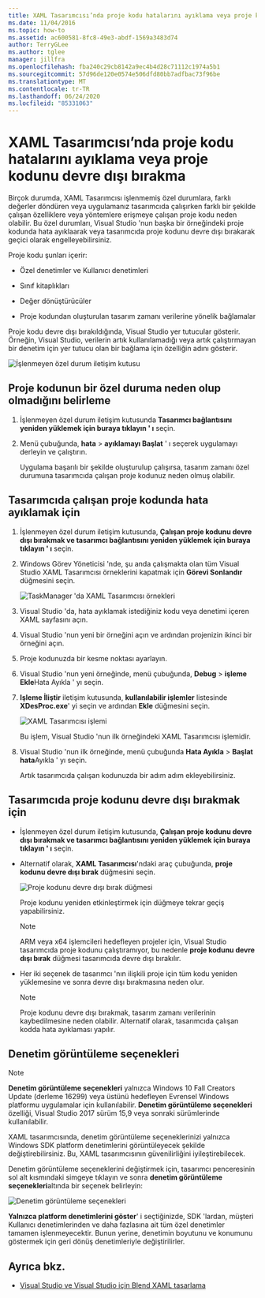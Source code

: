 ```yaml
---
title: XAML Tasarımcısı’nda proje kodu hatalarını ayıklama veya proje kodunu devre dışı bırakma
ms.date: 11/04/2016
ms.topic: how-to
ms.assetid: ac600581-8fc8-49e3-abdf-1569a3483d74
author: TerryGLee
ms.author: tglee
manager: jillfra
ms.openlocfilehash: fba240c29cb8142a9ec4b4d28c71112c1974a5b1
ms.sourcegitcommit: 57d96de120e0574e506dfd80bb7adfbac73f96be
ms.translationtype: MT
ms.contentlocale: tr-TR
ms.lasthandoff: 06/24/2020
ms.locfileid: "85331063"
---
```

# <a name="debug-or-disable-project-code-in-xaml-designer"></a>XAML Tasarımcısı’nda proje kodu hatalarını ayıklama veya proje kodunu devre dışı bırakma

Birçok durumda, XAML Tasarımcısı işlenmemiş özel durumlara, farklı değerler döndüren veya uygulamanız tasarımcıda çalışırken farklı bir şekilde çalışan özelliklere veya yöntemlere erişmeye çalışan proje kodu neden olabilir. Bu özel durumları, Visual Studio 'nun başka bir örneğindeki proje kodunda hata ayıklaarak veya tasarımcıda proje kodunu devre dışı bırakarak geçici olarak engelleyebilirsiniz.

Proje kodu şunları içerir:

- Özel denetimler ve Kullanıcı denetimleri

- Sınıf kitaplıkları

- Değer dönüştürücüler

- Proje kodundan oluşturulan tasarım zamanı verilerine yönelik bağlamalar

Proje kodu devre dışı bırakıldığında, Visual Studio yer tutucular gösterir. Örneğin, Visual Studio, verilerin artık kullanılamadığı veya artık çalıştırmayan bir denetim için yer tutucu olan bir bağlama için özelliğin adını gösterir.

![İşlenmeyen özel durum iletişim kutusu](media/xaml_unhandledexception.png)

## <a name="to-determine-if-project-code-is-causing-an-exception"></a>Proje kodunun bir özel duruma neden olup olmadığını belirleme

1. İşlenmeyen özel durum iletişim kutusunda **Tasarımcı bağlantısını yeniden yüklemek için buraya tıklayın ' ı** seçin.

2. Menü çubuğunda, **hata**  >  **ayıklamayı Başlat** ' ı seçerek uygulamayı derleyin ve çalıştırın.

     Uygulama başarılı bir şekilde oluşturulup çalışırsa, tasarım zamanı özel durumuna tasarımcıda çalışan proje kodunuz neden olmuş olabilir.

## <a name="to-debug-project-code-running-in-the-designer"></a>Tasarımcıda çalışan proje kodunda hata ayıklamak için

1. İşlenmeyen özel durum iletişim kutusunda, **Çalışan proje kodunu devre dışı bırakmak ve tasarımcı bağlantısını yeniden yüklemek için buraya tıklayın ' ı** seçin.

2. Windows Görev Yöneticisi 'nde, şu anda çalışmakta olan tüm Visual Studio XAML Tasarımcısı örneklerini kapatmak için **Görevi Sonlandır** düğmesini seçin.

     ![TaskManager 'da XAML Tasarımcısı örnekleri](media/xaml_taskmanager.png)

3. Visual Studio 'da, hata ayıklamak istediğiniz kodu veya denetimi içeren XAML sayfasını açın.

4. Visual Studio 'nun yeni bir örneğini açın ve ardından projenizin ikinci bir örneğini açın.

5. Proje kodunuzda bir kesme noktası ayarlayın.

6. Visual Studio 'nun yeni örneğinde, menü çubuğunda, **Debug**  >  **işleme Ekle**Hata Ayıkla ' yı seçin.

7. **Işleme İliştir** iletişim kutusunda, **kullanılabilir işlemler** listesinde **XDesProc.exe**' yi seçin ve ardından **Ekle** düğmesini seçin.

     ![XAML Tasarımcısı işlemi](media/xaml_attach.png)

     Bu işlem, Visual Studio 'nun ilk örneğindeki XAML Tasarımcısı işlemidir.

8. Visual Studio 'nun ilk örneğinde, menü çubuğunda **Hata Ayıkla**  >  **Başlat hata**Ayıkla ' yı seçin.

     Artık tasarımcıda çalışan kodunuzda bir adım adım ekleyebilirsiniz.

## <a name="to-disable-project-code-in-the-designer"></a>Tasarımcıda proje kodunu devre dışı bırakmak için

- İşlenmeyen özel durum iletişim kutusunda, **Çalışan proje kodunu devre dışı bırakmak ve tasarımcı bağlantısını yeniden yüklemek için buraya tıklayın ' ı** seçin.

- Alternatif olarak, **XAML Tasarımcısı**'ndaki araç çubuğunda, **proje kodunu devre dışı bırak** düğmesini seçin.

     ![Proje kodunu devre dışı bırak düğmesi](media/xaml_disablecode.png)

     Proje kodunu yeniden etkinleştirmek için düğmeye tekrar geçiş yapabilirsiniz.

    > [!NOTE]
    > ARM veya x64 işlemcileri hedefleyen projeler için, Visual Studio tasarımcıda proje kodunu çalıştıramıyor, bu nedenle **proje kodunu devre dışı bırak** düğmesi tasarımcıda devre dışı bırakılır.

- Her iki seçenek de tasarımcı 'nın ilişkili proje için tüm kodu yeniden yüklemesine ve sonra devre dışı bırakmasına neden olur.

    > [!NOTE]
    > Proje kodunu devre dışı bırakmak, tasarım zamanı verilerinin kaybedilmesine neden olabilir. Alternatif olarak, tasarımcıda çalışan kodda hata ayıklaması yapılır.

## <a name="control-display-options"></a>Denetim görüntüleme seçenekleri

> [!NOTE]
> **Denetim görüntüleme seçenekleri** yalnızca Windows 10 Fall Creators Update (derleme 16299) veya üstünü hedefleyen Evrensel Windows platformu uygulamalar için kullanılabilir. **Denetim görüntüleme seçenekleri** özelliği, Visual Studio 2017 sürüm 15,9 veya sonraki sürümlerinde kullanılabilir.

XAML tasarımcısında, denetim görüntüleme seçeneklerinizi yalnızca Windows SDK platform denetimlerini görüntüleyecek şekilde değiştirebilirsiniz. Bu, XAML tasarımcısının güvenilirliğini iyileştirebilecek.

Denetim görüntüleme seçeneklerini değiştirmek için, tasarımcı penceresinin sol alt kısmındaki simgeye tıklayın ve sonra **denetim görüntüleme seçenekleri**altında bir seçenek belirleyin:

![Denetim görüntüleme seçenekleri](media/control_display_options.png)

**Yalnızca platform denetimlerini göster**' i seçtiğinizde, SDK 'lardan, müşteri Kullanıcı denetimlerinden ve daha fazlasına ait tüm özel denetimler tamamen işlenmeyecektir. Bunun yerine, denetimin boyutunu ve konumunu göstermek için geri dönüş denetimleriyle değiştirilirler.

## <a name="see-also"></a>Ayrıca bkz.

- [Visual Studio ve Visual Studio için Blend XAML tasarlama](designing-xaml-in-visual-studio.md)
